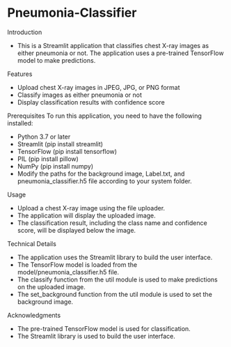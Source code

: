 # Pneumonia-Classifier
Introduction
- This is a Streamlit application that classifies chest X-ray images as either pneumonia or not. The application uses a pre-trained TensorFlow model to make predictions.

Features
- Upload chest X-ray images in JPEG, JPG, or PNG format
- Classify images as either pneumonia or not
- Display classification results with confidence score
  
Prerequisites
To run this application, you need to have the following installed:
- Python 3.7 or later
- Streamlit (pip install streamlit)
- TensorFlow (pip install tensorflow)
- PIL (pip install pillow)
- NumPy (pip install numpy)
- Modify the paths for the background image, Label.txt, and pneumonia_classifier.h5 file according to your system folder.
  
Usage
- Upload a chest X-ray image using the file uploader.
- The application will display the uploaded image.
- The classification result, including the class name and confidence score, will be displayed below the image.

Technical Details
- The application uses the Streamlit library to build the user interface.
- The TensorFlow model is loaded from the model/pneumonia_classifier.h5 file.
- The classify function from the util module is used to make predictions on the uploaded image.
- The set_background function from the util module is used to set the background image.

Acknowledgments
- The pre-trained TensorFlow model is used for classification.
- The Streamlit library is used to build the user interface.
